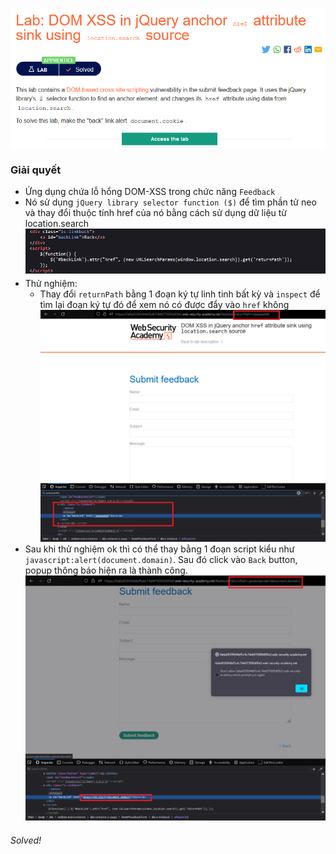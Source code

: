 ![](img/16.png)
### Giải quyết 
- Ứng dụng chứa lỗ hổng DOM-XSS trong chức năng `Feedback`
- Nó sử dụng `jQuery library selector function ($)` để tìm phần tử neo và thay đổi thuộc tính href của nó bằng cách sử dụng dữ liệu từ location.search
![](img/17.png)
- Thử nghiệm: 
    - Thay đổi `returnPath` bằng 1 đoạn ký tự linh tinh bất kỳ và `inspect` để tìm lại đoạn ký tự đó để xem nó có được đẩy vào `href` không
    ![](img/18.png)
- Sau khi thử nghiệm ok thì có thể thay bằng 1 đoạn script kiểu như `javascript:alert(document.domain)`. Sau đó click vào `Back` button, popup thông báo hiện ra là thành công.
![](img/19.png)
###### Solved!